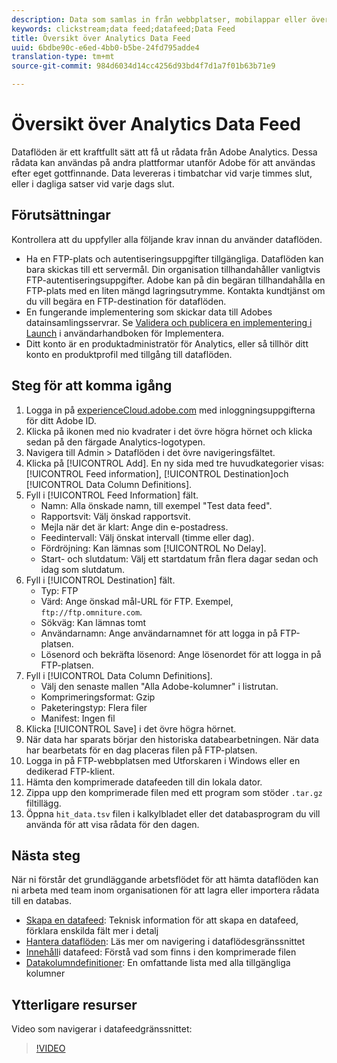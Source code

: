 ```yaml
---
description: Data som samlas in från webbplatser, mobilappar eller överförs med hjälp av webbtjänste-API:er eller datakällor behandlas och lagras i Adobes datalager. Dessa råa klickströmsdata utgör den datauppsättning som används av Adobe Analytics.
keywords: clickstream;data feed;datafeed;Data Feed
title: Översikt över Analytics Data Feed
uuid: 6bdbe90c-e6ed-4bb0-b5be-24fd795adde4
translation-type: tm+mt
source-git-commit: 984d6034d14cc4256d93bd4f7d1a7f01b63b71e9

---
```



# Översikt över Analytics Data Feed

Dataflöden är ett kraftfullt sätt att få ut rådata från Adobe Analytics. Dessa rådata kan användas på andra plattformar utanför Adobe för att användas efter eget gottfinnande. Data levereras i timbatchar vid varje timmes slut, eller i dagliga satser vid varje dags slut.

## Förutsättningar

Kontrollera att du uppfyller alla följande krav innan du använder dataflöden.

* Ha en FTP-plats och autentiseringsuppgifter tillgängliga. Dataflöden kan bara skickas till ett servermål. Din organisation tillhandahåller vanligtvis FTP-autentiseringsuppgifter. Adobe kan på din begäran tillhandahålla en FTP-plats med en liten mängd lagringsutrymme. Kontakta kundtjänst om du vill begära en FTP-destination för dataflöden.
* En fungerande implementering som skickar data till Adobes datainsamlingsservrar. Se [Validera och publicera en implementering i Launch](/help/implement/launch/validate-publish-prod.md) i användarhandboken för Implementera.
* Ditt konto är en produktadministratör för Analytics, eller så tillhör ditt konto en produktprofil med tillgång till dataflöden.

## Steg för att komma igång

1. Logga in på [experienceCloud.adobe.com](https://experiencecloud.adobe.com) med inloggningsuppgifterna för ditt Adobe ID.
2. Klicka på ikonen med nio kvadrater i det övre högra hörnet och klicka sedan på den färgade Analytics-logotypen.
3. Navigera till Admin > Dataflöden i det övre navigeringsfältet.
4. Klicka på [!UICONTROL Add]. En ny sida med tre huvudkategorier visas: [!UICONTROL Feed information], [!UICONTROL Destination]och [!UICONTROL Data Column Definitions].
5. Fyll i [!UICONTROL Feed Information] fält.
   * Namn: Alla önskade namn, till exempel &quot;Test data feed&quot;.
   * Rapportsvit: Välj önskad rapportsvit.
   * Mejla när det är klart: Ange din e-postadress.
   * Feedintervall: Välj önskat intervall (timme eller dag).
   * Fördröjning: Kan lämnas som [!UICONTROL No Delay].
   * Start- och slutdatum: Välj ett startdatum från flera dagar sedan och idag som slutdatum.
6. Fyll i [!UICONTROL Destination] fält.
   * Typ: FTP
   * Värd: Ange önskad mål-URL för FTP. Exempel, `ftp://ftp.omniture.com`.
   * Sökväg: Kan lämnas tomt
   * Användarnamn: Ange användarnamnet för att logga in på FTP-platsen.
   * Lösenord och bekräfta lösenord: Ange lösenordet för att logga in på FTP-platsen.
7. Fyll i [!UICONTROL Data Column Definitions].
   * Välj den senaste mallen &quot;Alla Adobe-kolumner&quot; i listrutan.
   * Komprimeringsformat: Gzip
   * Paketeringstyp: Flera filer
   * Manifest: Ingen fil
8. Klicka [!UICONTROL Save] i det övre högra hörnet.
9. När data har sparats börjar den historiska databearbetningen. När data har bearbetats för en dag placeras filen på FTP-platsen.
10. Logga in på FTP-webbplatsen med Utforskaren i Windows eller en dedikerad FTP-klient.
11. Hämta den komprimerade datafeeden till din lokala dator.
12. Zippa upp den komprimerade filen med ett program som stöder `.tar.gz` filtillägg.
13. Öppna `hit_data.tsv` filen i kalkylbladet eller det databasprogram du vill använda för att visa rådata för den dagen.

## Nästa steg

När ni förstår det grundläggande arbetsflödet för att hämta dataflöden kan ni arbeta med team inom organisationen för att lagra eller importera rådata till en databas.

* [Skapa en datafeed](create-feed.md): Teknisk information för att skapa en datafeed, förklara enskilda fält mer i detalj
* [Hantera dataflöden](df-manage-feeds.md): Läs mer om navigering i dataflödesgränssnittet
* [Innehåll](c-df-contents/datafeeds-contents.md)i datafeed: Förstå vad som finns i den komprimerade filen
* [Datakolumndefinitioner](c-df-contents/datafeeds-reference.md): En omfattande lista med alla tillgängliga kolumner

## Ytterligare resurser

Video som navigerar i datafeedgränssnittet:

> [!VIDEO](https://www.youtube.com/watch?v=m_fb--gNtR4)
